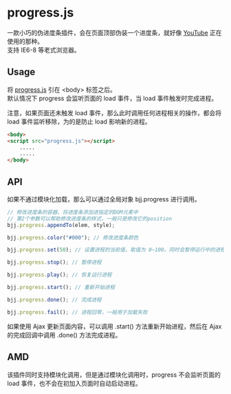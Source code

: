 ﻿# progress.js

一款小巧的伪进度条插件，会在页面顶部伪装一个进度条，就好像 [YouTube](https://www.youtube.com/) 正在使用的那种。<br>
支持 IE6-8 等老式浏览器。

## Usage

将 [progress.js] 引在 \<body\> 标签之后。<br>
默认情况下 progress 会监听页面的 load 事件，当 load 事件触发时完成进程。<br>

注意，如果页面还未触发 load 事件，那么此时调用任何进程相关的操作，都会将 load 事件监听移除，为的是防止 load 影响新的进程。

``` html
<body>
<script src="progress.js"></script>
	.....
	.....
</body>

```
[progress.js]: https://github.com/baijunjie/progress.js/blob/master/progress.js


## API

如果不通过模块化加载，那么可以通过全局对象 bjj.progress 进行调用。

``` js
// 修改进度条的容器，将进度条添加进指定的DOM元素中
// 第2个参数可以帮助修改进度条的样式，一般只是修改它的position
bjj.progress.appendTo(elem, style);

bjj.progress.color("#000"); // 修改进度条颜色

bjj.progress.set(50); // 设置进程的当前值，取值为 0~100。同时会暂停运行中的进程，使进程变为手动设置

bjj.progress.stop(); //	暂停进程

bjj.progress.play(); // 恢复运行进程

bjj.progress.start(); // 重新开始进程

bjj.progress.done(); // 完成进程

bjj.progress.fail(); // 进程回零，一般用于加载失败
```

如果使用 Ajax 更新页面内容，可以调用 .start() 方法重新开始进程，然后在 Ajax 的完成回调中调用 .done() 方法完成进程。<br>


## AMD

该插件同时支持模块化调用，但是通过模块化调用时，progress 不会监听页面的 load 事件，也不会在初加入页面时自动启动进程。








